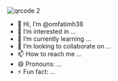![qrcode 2](https://github.com/user-attachments/assets/81544002-5eaf-4c82-90e9-7365e12624ec)
- 👋 Hi, I’m @omfatimh38
- 👀 I’m interested in ...
- 🌱 I’m currently learning ...
- 💞️ I’m looking to collaborate on ...
- 📫 How to reach me ...
- 😄 Pronouns: ...
- ⚡ Fun fact: ...

<!---
omfatimh38/omfatimh38 is a ✨ special ✨ repository because its `README.md` (this file) appears on your GitHub profile.
You can click the Preview link to take a look at your changes.
--->
